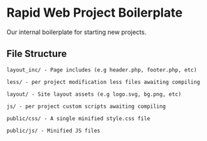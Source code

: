 # Rapid Web Project Boilerplate
Our internal boilerplate for starting new projects.

<!--- ## Installation

### Gulp Tasks

`npm install --save-dev`

### Bower Tasks

`bower install`

### Clone Repository
`git clone <URL GOES HERE> --recursive` !-->


## File Structure
```
layout_inc/ - Page includes (e.g header.php, footer.php, etc)

less/ - per project modification less files awaiting compiling

layout/ - Site layout assets (e.g logo.svg, bg.png, etc) 

js/ - per project custom scripts awaiting compiling

public/css/ - A single minified style.css file

public/js/ - Minified JS files
```
